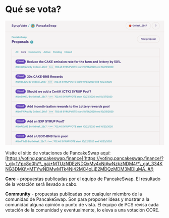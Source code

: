 # Qué se vota?

![](../../.gitbook/assets/screenshot-2020-11-02-at-3.56.39-pm.png)

Visite el sitio de votaciones de PancakeSwap aquí: [https://voting.pancakeswap.finance](https://voting.pancakeswap.finance/?\_gl=1\*pc8o0h\*\_ga\*MTUzNDEzNDQxMy4xNjAwNzkzNDM4\*\_ga\_334KNG3DMQ\*MTYwNDMwMTk4Ni42MC4xLjE2MDQzMDM3MDIuMA..#/)



**Core** - propuestas publicadas por el equipo de PancakeSwap. El resultado de la votación será llevado a cabo.

**Community** - propuestas publicadas por cualquier miembro de la comunidad de PancakeSwap. Son para proponer ideas y mostrar a la comunidad alguna opinión o punto de vista. El equipo de PCS revisa cada votación de la comunidad y eventualmente, lo eleva a una votación CORE.




